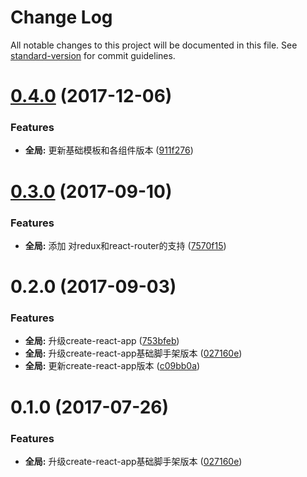 # Change Log

All notable changes to this project will be documented in this file. See [standard-version](https://github.com/conventional-changelog/standard-version) for commit guidelines.

<a name="0.4.0"></a>
# [0.4.0](http://git.cd.romens.cn:2289/romens-cn/boilerplate/compare/v0.3.0...v0.4.0) (2017-12-06)


### Features

* **全局:** 更新基础模板和各组件版本 ([911f276](http://git.cd.romens.cn:2289/romens-cn/boilerplate/commits/911f276))



<a name="0.3.0"></a>
# [0.3.0](http://git.cd.romens.cn/romens-cn/boilerplate/compare/v0.2.0...v0.3.0) (2017-09-10)


### Features

* **全局:** 添加 对redux和react-router的支持 ([7570f15](http://git.cd.romens.cn/romens-cn/boilerplate/commits/7570f15))



<a name="0.2.0"></a>
# 0.2.0 (2017-09-03)


### Features

* **全局:** 升级create-react-app ([753bfeb](http://git.cd.romens.cn/romens-cn/boilerplate/commits/753bfeb))
* **全局:** 升级create-react-app基础脚手架版本 ([027160e](http://git.cd.romens.cn/romens-cn/boilerplate/commits/027160e))
* **全局:** 更新create-react-app版本 ([c09bb0a](http://git.cd.romens.cn/romens-cn/boilerplate/commits/c09bb0a))



<a name="0.1.0"></a>
# 0.1.0 (2017-07-26)


### Features

* **全局:** 升级create-react-app基础脚手架版本 ([027160e](http://git.cd.romens.cn/romens-cn/boilerplate/commits/027160e))
